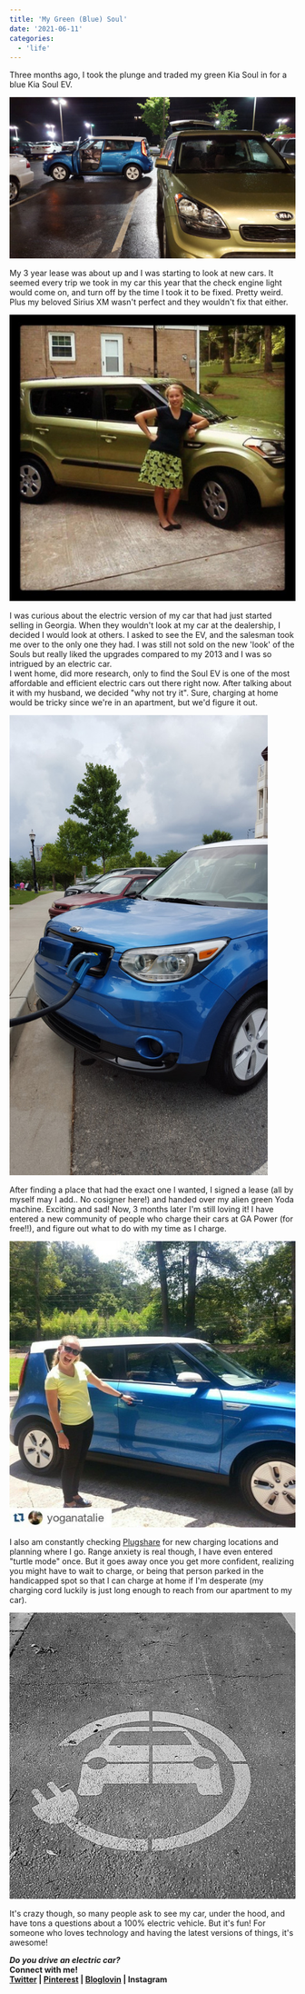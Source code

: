```yaml
---
title: 'My Green (Blue) Soul'
date: '2021-06-11'
categories:
  - 'life'
---
```


Three months ago, I took the plunge and traded my green Kia Soul in for a blue Kia Soul EV.

![image](images/tumblr_inline_nvgw0gVzKM1qzz1i4_540.jpg)

My 3 year lease was about up and I was starting to look at new cars. It seemed every trip we took in my car this year that the check engine light would come on, and turn off by the time I took it to be fixed. Pretty weird. Plus my beloved Sirius XM wasn't perfect and they wouldn't fix that either.

![image](images/tumblr_inline_nvgw0qF3iT1qzz1i4_540.jpg)

I was curious about the electric version of my car that had just started selling in Georgia. When they wouldn't look at my car at the dealership, I decided I would look at others. I asked to see the EV, and the salesman took me over to the only one they had. I was still not sold on the new 'look' of the Souls but really liked the upgrades compared to my 2013 and I was so intrigued by an electric car.  
I went home, did more research, only to find the Soul EV is one of the most affordable and efficient electric cars out there right now. After talking about it with my husband, we decided "why not try it". Sure, charging at home would be tricky since we're in an apartment, but we'd figure it out.

![image](images/tumblr_inline_nvgw4a1nmJ1qzz1i4_540.jpg)

After finding a place that had the exact one I wanted, I signed a lease (all by myself may I add.. No cosigner here!) and handed over my alien green Yoda machine. Exciting and sad! Now, 3 months later I'm still loving it! I have entered a new community of people who charge their cars at GA Power (for free!!), and figure out what to do with my time as I charge.

![image](images/tumblr_inline_nvgw3dW03y1qzz1i4_540.jpg)

I also am constantly checking [Plugshare](http://www.plugshare.com/) for new charging locations and planning where I go. Range anxiety is real though, I have even entered "turtle mode" once. But it goes away once you get more confident, realizing you might have to wait to charge, or being that person parked in the handicapped spot so that I can charge at home if I'm desperate (my charging cord luckily is just long enough to reach from our apartment to my car).

![image](images/tumblr_inline_nvgw3pqdo91qzz1i4_540.jpg)

It's crazy though, so many people ask to see my car, under the hood, and have tons a questions about a 100% electric vehicle. But it's fun! For someone who loves technology and having the latest versions of things, it's awesome!

**_Do you drive an electric car?_**  
**Connect with me!**  
**[Twitter](http://www.twitter.com/kaleighcodes) | [Pinterest](http://pinterest.com/thefittea) | [Bloglovin](https://www.bloglovin.com/blogs/fittea-14492845) | Instagram**
